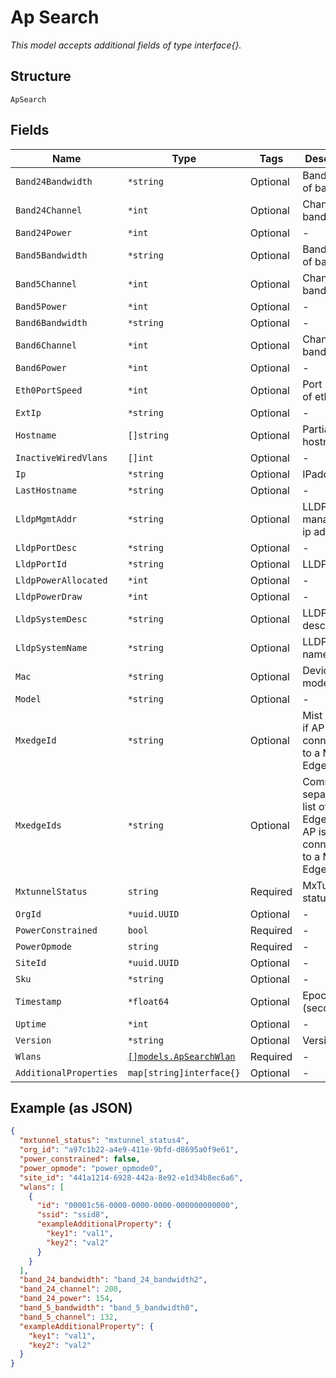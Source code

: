 
# Ap Search

*This model accepts additional fields of type interface{}.*

## Structure

`ApSearch`

## Fields

| Name | Type | Tags | Description |
|  --- | --- | --- | --- |
| `Band24Bandwidth` | `*string` | Optional | Bandwidth of band_24 |
| `Band24Channel` | `*int` | Optional | Channel of band_24 |
| `Band24Power` | `*int` | Optional | - |
| `Band5Bandwidth` | `*string` | Optional | Bandwidth of band_5 |
| `Band5Channel` | `*int` | Optional | Channel of band_5 |
| `Band5Power` | `*int` | Optional | - |
| `Band6Bandwidth` | `*string` | Optional | - |
| `Band6Channel` | `*int` | Optional | Channel of band_6 |
| `Band6Power` | `*int` | Optional | - |
| `Eth0PortSpeed` | `*int` | Optional | Port speed of eth0 |
| `ExtIp` | `*string` | Optional | - |
| `Hostname` | `[]string` | Optional | Partial / full hostname |
| `InactiveWiredVlans` | `[]int` | Optional | - |
| `Ip` | `*string` | Optional | IPaddress |
| `LastHostname` | `*string` | Optional | - |
| `LldpMgmtAddr` | `*string` | Optional | LLDP management ip address |
| `LldpPortDesc` | `*string` | Optional | - |
| `LldpPortId` | `*string` | Optional | LLDP port id |
| `LldpPowerAllocated` | `*int` | Optional | - |
| `LldpPowerDraw` | `*int` | Optional | - |
| `LldpSystemDesc` | `*string` | Optional | LLDP system description |
| `LldpSystemName` | `*string` | Optional | LLDP system name |
| `Mac` | `*string` | Optional | Device model |
| `Model` | `*string` | Optional | - |
| `MxedgeId` | `*string` | Optional | Mist Edge id, if AP is connecting to a Mist Edge |
| `MxedgeIds` | `*string` | Optional | Comma separated list of Mist Edge ids, if AP is connecting to a Mist Edge |
| `MxtunnelStatus` | `string` | Required | MxTunnel status |
| `OrgId` | `*uuid.UUID` | Optional | - |
| `PowerConstrained` | `bool` | Required | - |
| `PowerOpmode` | `string` | Required | - |
| `SiteId` | `*uuid.UUID` | Optional | - |
| `Sku` | `*string` | Optional | - |
| `Timestamp` | `*float64` | Optional | Epoch (seconds) |
| `Uptime` | `*int` | Optional | - |
| `Version` | `*string` | Optional | Version |
| `Wlans` | [`[]models.ApSearchWlan`](../../doc/models/ap-search-wlan.md) | Required | - |
| `AdditionalProperties` | `map[string]interface{}` | Optional | - |

## Example (as JSON)

```json
{
  "mxtunnel_status": "mxtunnel_status4",
  "org_id": "a97c1b22-a4e9-411e-9bfd-d8695a0f9e61",
  "power_constrained": false,
  "power_opmode": "power_opmode0",
  "site_id": "441a1214-6928-442a-8e92-e1d34b8ec6a6",
  "wlans": [
    {
      "id": "00001c56-0000-0000-0000-000000000000",
      "ssid": "ssid8",
      "exampleAdditionalProperty": {
        "key1": "val1",
        "key2": "val2"
      }
    }
  ],
  "band_24_bandwidth": "band_24_bandwidth2",
  "band_24_channel": 200,
  "band_24_power": 154,
  "band_5_bandwidth": "band_5_bandwidth0",
  "band_5_channel": 132,
  "exampleAdditionalProperty": {
    "key1": "val1",
    "key2": "val2"
  }
}
```

